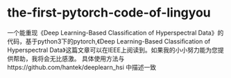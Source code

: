 # the-first-pytorch-code-of-lingyou
一个能重现《Deep Learning-Based Classiﬁcation of Hyperspectral Data》的代码，基于python3下的pytorch,《Deep Learning-Based Classiﬁcation of Hyperspectral Data》这篇文章可以在IEEE上阅读到。如果我的小小努力能为您提供帮助，我将会无比感激。
具体使用方法与https://github.com/hantek/deeplearn_hsi 中描述一致

